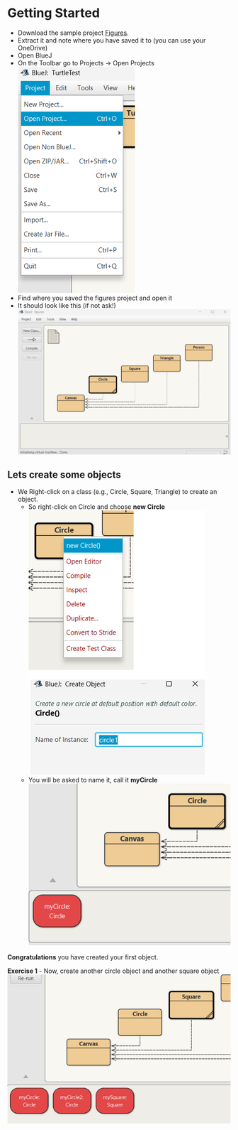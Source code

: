 # Getting Started

- Download the sample project [Figures](archives/figures.zip). 
- Extract it and note where you have saved it to (you can use your OneDrive)
- Open BlueJ
- On the Toolbar go to Projects -> Open Projects
    ![](./img/open.png)
- Find where you saved the figures project and open it
- It should look like this (if not ask!)
    ![](./img/figures.png)

## Lets create some objects
- We Right-click on a class (e.g., Circle, Square, Triangle) to create an object.
    - So right-click on Circle and choose **new Circle**  
        ![](./img/newCircle.png)  
    - You will be asked to name it, call it **myCircle**
        ![](./img/myCircle.png) 
    


**Congratulations** you have created your first object.

**Exercise 1** - Now, create another circle object and another square object
![](./img/exercise1.png) 